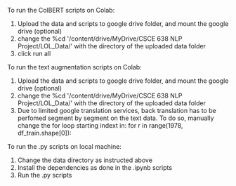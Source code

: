 To run the ColBERT scripts on Colab:

1. Upload the data and scripts to google drive folder, and mount the google drive (optional)
2. change the %cd '/content/drive/MyDrive/CSCE 638 NLP Project/LOL_Data/' with the directory of the uploaded data folder
3. click run all

To run the text augmentation scripts on Colab:
1. Upload the data and scripts to google drive folder, and mount the google drive (optional)
2. change the %cd '/content/drive/MyDrive/CSCE 638 NLP Project/LOL_Data/' with the directory of the uploaded data folder
3. Due to limited google translation services, back translation has to be perfomed segment by segment on the text data. To do so, manually change the for loop starting indext in:
	for r in range(1978, df_train.shape[0]):
   
To run the .py scripts on local machine:
1. Change the data directory as instructed above
2. Install the dependencies as done in the .ipynb scripts
3. Run the .py scripts